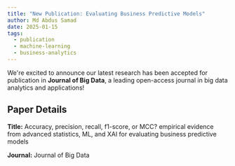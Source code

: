 ```yaml
---
title: "New Publication: Evaluating Business Predictive Models"
author: Md Abdus Samad
date: 2025-01-15
tags:
  - publication
  - machine-learning
  - business-analytics
---
```


We're excited to announce our latest research has been accepted for publication in **Journal of Big Data**, a leading open-access journal in big data analytics and applications!

## Paper Details

**Title:** Accuracy, precision, recall, f1-score, or MCC? empirical evidence from advanced statistics, ML, and XAI for evaluating business predictive models

**Journal:** Journal of Big Data
